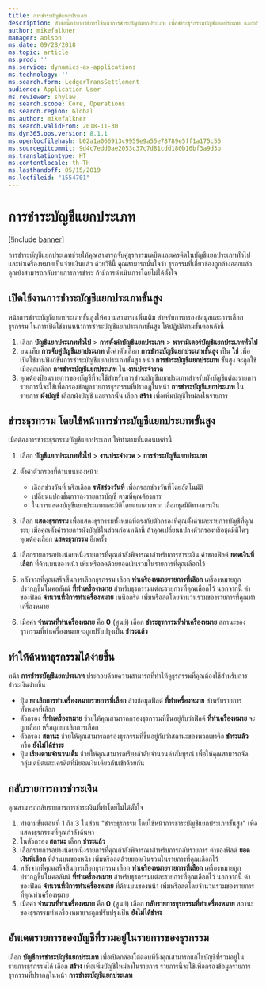 ```yaml
---
title: การชำระบัญชีแยกประเภท
description: หัวข้อนี้อธิบายวิธีการใช้หน้าการชำระบัญชีแยกประเภท เพื่อชำระธุรกรรมบัญชีแยกประเภท และกลับรายการการชำระ
author: mikefalkner
manager: aolson
ms.date: 09/28/2018
ms.topic: article
ms.prod: ''
ms.service: dynamics-ax-applications
ms.technology: ''
ms.search.form: LedgerTransSettlement
audience: Application User
ms.reviewer: shylaw
ms.search.scope: Core, Operations
ms.search.region: Global
ms.author: mikefalkner
ms.search.validFrom: 2018-11-30
ms.dyn365.ops.version: 8.1.1
ms.openlocfilehash: b02a1a066913c9959e9a55e78789e5ff1a175c56
ms.sourcegitcommit: 9d4c7edd0ae2053c37c7d81cdd180b16bf3a9d3b
ms.translationtype: HT
ms.contentlocale: th-TH
ms.lasthandoff: 05/15/2019
ms.locfileid: "1554701"
---
```

# <a name="ledger-settlements"></a>การชำระบัญชีแยกประเภท

[!include [banner](../includes/banner.md)]

การชำระบัญชีแยกประเภทช่วยให้คุณสามารถจับคู่ธุรกรรมเดบิตและเครดิตในบัญชีแยกประเภททั่วไป และทำเครื่องหมายเป็นจ่ายเงินแล้ว ด้วยวิธีนี้ คุณสามารถมั่นใจว่า ธุรกรรมที่เกี่ยวข้องถูกล้างออกแล้ว คุณยังสามารถกลับรายการการชำระ ถ้ามีการดำเนินการโดยไม่ได้ตั้งใจ

## <a name="enable-advanced-ledger-settlements"></a>เปิดใช้งานการชำระบัญชีแยกประเภทขั้นสูง

หน้าการชำระบัญชีแยกประเภทขั้นสูงให้ความสามารถเพิ่มเติม สำหรับการกรองข้อมูลและการเลือกธุรกรรม ในการเปิดใช้งานหน้าการชำระบัญชีแยกประเภทขั้นสูง ให้ปฏิบัติตามขั้นตอนดังนี้

1. เลือก **บัญชีแยกประเภททั่วไป** \> **การตั้งค่าบัญชีแยกประเภท** \> **พารามิเตอร์บัญชีแยกประเภททั่วไป** 
2. บนแท็บ **การจับคู่บัญชีแยกประเภท** ตั้งค่าตัวเลือก **การชำระบัญชีแยกประเภทขั้นสูง** เป็น **ใช่** เพื่อเปิดใช้งานฟังก์ชันการชำระบัญชีแยกประเภทขั้นสูง หน้า **การชำระบัญชีแยกประเภท** ขั้นสูง จะถูกใช้เมื่อคุณเลือก **การชำระบัญชีแยกประเภท** ใน **งานประจำงวด** 
3. คุณต้องป้อนรายการของบัญชีที่จะใช้สำหรับการชำระบัญชีแยกประเภทสำหรับผังบัญชีแต่ละรายการ รายการนี้จะใช้เพื่อกรองข้อมูลรายการธุรกรรมที่ปรากฏในหน้า **การชำระบัญชีแยกประเภท** ในรายการ **ผังบัญชี** เลือกผังบัญชี และจากนั้น เลือก **สร้าง** เพื่อเพิ่มบัญชีใหม่ลงในรายการ

## <a name="settle-transactions-by-using-the-advanced-ledger-settlements-page"></a>ชำระธุรกรรม โดยใช้หน้าการชำระบัญชีแยกประเภทขั้นสูง

เมื่อต้องการชำระธุรกรรมบัญชีแยกประเภท ให้ทำตามขั้นตอนเหล่านี้

1. เลือก **บัญชีแยกประเภททั่วไป** \> **งานประจำงวด** \> **การชำระบัญชีแยกประเภท**
2. ตั้งค่าตัวกรองที่ด้านบนของหน้า:

    - เลือกช่วงวันที่ หรือเลือก **รหัสช่วงวันที่** เพื่อกรอกช่วงวันที่โดยอัตโนมัติ
    - เปลี่ยนแปลงชั้นการลงรายการบัญชี ตามที่คุณต้องการ
    - ในการแสดงบัญชีแยกประเภทและมิติโดยแยกต่างหาก เลือกชุดมิติทางการเงิน

3. เลือก **แสดงธุรกรรม** เพื่อแสดงธุรกรรมทั้งหมดที่ตรงกับตัวกรองที่คุณตั้งค่าและรายการบัญชีที่คุณระบุ เมื่อคุณตั้งค่ารายการผังบัญชีในส่วนก่อนหน้านี้ ถ้าคุณเปลี่ยนแปลงตัวกรองหรือชุดมิติใดๆ คุณต้องเลือก **แสดงธุรกรรม** อีกครั้ง
4. เลือกรายการอย่างน้อยหนึ่งรายการที่คุณกำลังพิจารณาสำหรับการชำระเงิน ค่าของฟิลด์ **ยอดเงินที่เลือก** ที่ด้านบนของหน้า เพิ่มหรือลดด้วยยอดเงินรวมในรายการที่คุณเลือกไว้
5. หลังจากที่คุณเสร็จสิ้นการเลือกธุรกรรม เลือก **ทำเครื่องหมายรายการที่เลือก** เครื่องหมายถูกปรากฏขึ้นในคอลัมน์ **ที่ทำเครื่องหมาย** สำหรับธุรกรรมแต่ละรายการที่คุณเลือกไว้ นอกจากนี้ ค่าของฟิลด์ **จำนวนที่มีการทำเครื่องหมาย** เหนือกริด เพิ่มหรือลดโดยจำนวนรวมของรายการที่คุณทำเครื่องหมาย
6. เมื่อค่า **จำนวนที่ทำเครื่องหมาย** คือ **0** (ศูนย์) เลือก **ชำระธุรกรรมที่ทำเครื่องหมาย** สถานะของธุรกรรมที่ทำเครื่องหมายจะถูกปรับปรุงเป็น **ชำระแล้ว**

## <a name="make-transactions-easier-to-find"></a>ทำให้ค้นหาธุรกรรมได้ง่ายขึ้น

หน้า **การชำระบัญชีแยกประเภท** ประกอบด้วยความสามารถที่ทำให้ดูธุรกรรมที่คุณต้องใช้สำหรับการชำระเงินง่ายขึ้น

- ปุ่ม **ยกเลิกการทำเครื่องหมายรายการที่เลือก** ล้างข้อมูลฟิลด์ **ที่ทำเครื่องหมาย** สำหรับรายการทั้งหมดที่เลือก
- ตัวกรอง **ที่ทำเครื่องหมาย** ช่วยให้คุณสามารถกรองธุรกรรมที่ขึ้นอยู่กับว่าฟิลด์ **ที่ทำเครื่องหมาย** จะถูกเลือก หรือถูกยกเลิกการเลือก
- ตัวกรอง **สถานะ** ช่วยให้คุณสามารถกรองธุรกรรมที่ขึ้นอยู่กับว่าสถานะของพวกเขาคือ **ชำระแล้ว** หรือ **ยังไม่ได้ชำระ**
- ปุ่ม **เรียงตามจำนวนเต็ม** ช่วยให้คุณสามารถเรียงลำดับจำนวนค่าสัมบูรณ์ เพื่อให้คุณสามารถจัดกลุ่มเดบิตและเครดิตที่มียอดเงินเดียวกันเข้าด้วยกัน

## <a name="reverse-a-settlement"></a>กลับรายการการชำระเงิน

คุณสามารถกลับรายการการชำระเงินที่ทำโดยไม่ได้ตั้งใจ

1. ทำตามขั้นตอนที่ 1 ถึง 3 ในส่วน "ชำระธุรกรรม โดยใช้หน้าการชำระบัญชีแยกประเภทขั้นสูง" เพื่อแสดงธุรกรรมที่คุณกำลังค้นหา
2. ในตัวกรอง **สถานะ** เลือก **ชำระแล้ว**
3. เลือกรายการอย่างน้อยหนึ่งรายการที่คุณกำลังพิจารณาสำหรับการกลับรายการ ค่าของฟิลด์ **ยอดเงินที่เลือก** ที่ด้านบนของหน้า เพิ่มหรือลดด้วยยอดเงินรวมในรายการที่คุณเลือกไว้
4. หลังจากที่คุณเสร็จสิ้นการเลือกธุรกรรม เลือก **ทำเครื่องหมายรายการที่เลือก** เครื่องหมายถูกปรากฏขึ้นในคอลัมน์ **ที่ทำเครื่องหมาย** สำหรับธุรกรรมแต่ละรายการที่คุณเลือกไว้ นอกจากนี้ ค่าของฟิลด์ **จำนวนที่มีการทำเครื่องหมาย** ที่ด้านบนของหน้า เพิ่มหรือลดโดยจำนวนรวมของรายการที่คุณทำเครื่องหมาย
5. เมื่อค่า **จำนวนที่ทำเครื่องหมาย** คือ **0** (ศูนย์) เลือก **กลับรายการธุรกรรมที่ทำเครื่องหมาย** สถานะของธุรกรรมทำเครื่องหมายจะถูกปรับปรุงเป็น **ยังไม่ได้ชำระ**

## <a name="update-the-list-of-accounts-that-are-included-in-the-list-of-transactions"></a>อัพเดตรายการของบัญชีที่รวมอยู่ในรายการของธุรกรรม

เลือก **บัญชีการชำระบัญชีแยกประเภท** เพื่อเปิดกล่องโต้ตอบที่ซึ่งคุณสามารถแก้ไขบัญชีที่รวมอยู่ในรายการธุรกรรมได้ เลือก **สร้าง** เพื่อเพิ่มบัญชีใหม่ลงในรายการ รายการนี้จะใช้เพื่อกรองข้อมูลรายการธุรกรรมที่ปรากฏในหน้า **การชำระบัญชีแยกประเภท**
